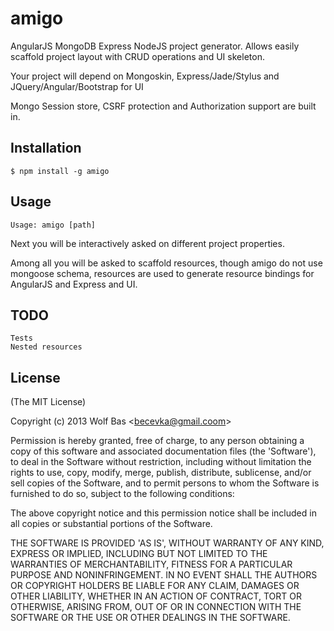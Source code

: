 
# amigo

AngularJS MongoDB Express NodeJS project generator.
Allows easily scaffold project layout with CRUD operations and UI skeleton.

Your project will depend on Mongoskin, Express/Jade/Stylus and JQuery/Angular/Bootstrap for UI

Mongo Session store, CSRF protection and Authorization support are built in.

## Installation

    $ npm install -g amigo

## Usage

    Usage: amigo [path]

Next you will be interactively asked on different project properties.

Among all you will be asked to scaffold resources, though amigo do not use mongoose schema, resources are used
to generate resource bindings for AngularJS and Express and UI.

## TODO

    Tests
    Nested resources

## License 

(The MIT License)

Copyright (c) 2013 Wolf Bas &lt;becevka@gmail.coom&gt;

Permission is hereby granted, free of charge, to any person obtaining
a copy of this software and associated documentation files (the
'Software'), to deal in the Software without restriction, including
without limitation the rights to use, copy, modify, merge, publish,
distribute, sublicense, and/or sell copies of the Software, and to
permit persons to whom the Software is furnished to do so, subject to
the following conditions:

The above copyright notice and this permission notice shall be
included in all copies or substantial portions of the Software.

THE SOFTWARE IS PROVIDED 'AS IS', WITHOUT WARRANTY OF ANY KIND,
EXPRESS OR IMPLIED, INCLUDING BUT NOT LIMITED TO THE WARRANTIES OF
MERCHANTABILITY, FITNESS FOR A PARTICULAR PURPOSE AND NONINFRINGEMENT.
IN NO EVENT SHALL THE AUTHORS OR COPYRIGHT HOLDERS BE LIABLE FOR ANY
CLAIM, DAMAGES OR OTHER LIABILITY, WHETHER IN AN ACTION OF CONTRACT,
TORT OR OTHERWISE, ARISING FROM, OUT OF OR IN CONNECTION WITH THE
SOFTWARE OR THE USE OR OTHER DEALINGS IN THE SOFTWARE.